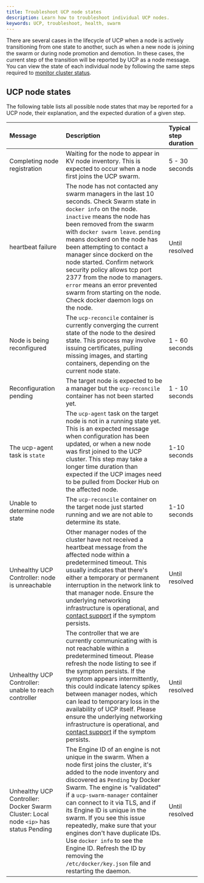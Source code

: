 ```yaml
---
title: Troubleshoot UCP node states
description: Learn how to troubleshoot individual UCP nodes.
keywords: UCP, troubleshoot, health, swarm
---
```


There are several cases in the lifecycle of UCP when a node is actively
transitioning from one state to another, such as when a new node is joining the
swarm or during node promotion and demotion. In these cases, the current step
of the transition will be reported by UCP as a node message. You can view the
state of each individual node by following the same steps required to [monitor
cluster status](index.md).


## UCP node states

The following table lists all possible node states that may be reported for a
UCP node, their explanation, and the expected duration of a given step.

| Message                                                                              | Description                                                                                                                                                                                                                                                                                                                                                                                                                                                                                                                          | Typical step duration   |
| :-----------------------------------------------------                               | :---------------------------------------------------------------------------------------------------------------------------------------------------------------------------------------------------------------------------------------------------------------------------------------------------------------------------------------------------------------------------------------------------------------------------------------------------------                                                                           | :---------------------- |
| Completing node registration                                                         | Waiting for the node to appear in KV node inventory. This is expected to occur when a node first joins the UCP swarm.                                                                                                                                                                                                                                                                                                                                                                                                                | 5 - 30 seconds          |
| heartbeat failure                                                                    | The node has not contacted any swarm managers in the last 10 seconds.  Check Swarm state in `docker info` on the node. `inactive` means the node has been removed from the swarm with `docker swarm leave`.  `pending` means dockerd on the node has been attempting to contact a manager since dockerd on the node started.  Confirm network security policy allows tcp port 2377 from the node to managers.  `error` means an error prevented swarm from starting on the node. Check docker daemon logs on the node.               | Until resolved          |
| Node is being reconfigured                                                           | The `ucp-reconcile` container is currently converging the current state of the node to the desired state. This process may involve issuing certificates, pulling missing images, and starting containers, depending on the current node state.                                                                                                                                                                                                                                                                                       | 1 - 60 seconds          |
| Reconfiguration pending                                                              | The target node is expected to be a manager but the `ucp-reconcile` container has not been started yet.                                                                                                                                                                                                                                                                                                                                                                                                                              | 1 - 10 seconds          |
| The ucp-agent task is `state`                                                        | The `ucp-agent` task on the target node is not in a running state yet. This is an expected message when configuration has been updated, or when a new node was first joined to the UCP cluster. This step may take a longer time duration than expected if the UCP images need to be pulled from Docker Hub on the affected node.                                                                                                                                                                                                    | 1-10 seconds            |
| Unable to determine node state                                                       | The `ucp-reconcile` container on the target node just started running and we are not able to determine its state.                                                                                                                                                                                                                                                                                                                                                                                                                    | 1-10 seconds            |
| Unhealthy UCP Controller: node is unreachable                                        | Other manager nodes of the cluster have not received a heartbeat message from the affected node within a predetermined timeout. This usually indicates that there's either a temporary or permanent interruption in the network link to that manager node. Ensure the underlying networking infrastructure is operational, and [contact support](../../get-support.md) if the symptom persists.                                                                                                                                      | Until resolved          |
| Unhealthy UCP Controller: unable to reach controller                                 | The controller that we are currently communicating with is not reachable within a predetermined timeout. Please refresh the node listing to see if the symptom persists. If the symptom appears intermittently, this could indicate latency spikes between manager nodes, which can lead to temporary loss in the availability of UCP itself. Please ensure the underlying networking infrastructure is operational, and [contact support](../../get-support.md) if the symptom persists.                                            | Until resolved          |
| Unhealthy UCP Controller: Docker Swarm Cluster: Local node `<ip>` has status Pending | The Engine ID of an engine is not unique in the swarm. When a node first joins the cluster, it's added to the node inventory and discovered as `Pending` by Docker Swarm. The engine is "validated" if a `ucp-swarm-manager` container can connect to it via TLS, and if its Engine ID is unique in the swarm. If you see this issue repeatedly, make sure that your engines don't have duplicate IDs. Use `docker info` to see the Engine ID. Refresh the ID by removing the `/etc/docker/key.json` file and restarting the daemon. | Until resolved          |
